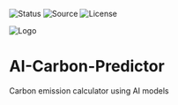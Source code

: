 ![Status](https://badgen.net/badge/Status/Development/orange?icon=github)
![Source](https://badgen.net/badge/Source/Research/blue)
![License](https://badgen.net/badge/license/MIT/green)

![Logo](https://github.com/Parven05/AI-Carbon-Predictor/assets/101796812/80da8057-5c1f-4bef-8950-125f1f78c045)

# AI-Carbon-Predictor
Carbon emission calculator using AI models

